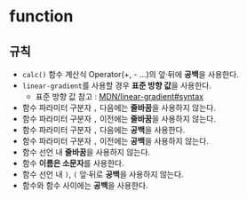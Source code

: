 # function

## 규칙

- `calc()` 함수 계산식 Operator(+, - ...)의 앞·뒤에 **공백**을 사용한다.
- `linear-gradient`를 사용할 경우 **표준 방향 값**을 사용한다.
  - 표준 방향 값 참고 : [MDN/linear-gradient#syntax](^1)
- 함수 파라미터 구분자 `,` 다음에는 **줄바꿈**을 사용하지 않는다.
- 함수 파라미터 구분자 `,` 이전에는 **줄바꿈**을 사용하지 않는다.
- 함수 파라미터 구분자 `,` 다음에는 **공백**을 사용한다.
- 함수 파라미터 구분자 `,` 이전에는 **공백**을 사용하지 않는다.
- 함수 선언 내 **줄바꿈**을 사용하지 않는다.
- 함수 **이름은 소문자**를 사용한다.
- 함수 선언 내 `)`, `(` 앞·뒤로 **공백**을 사용하지 않는다.
- 함수와 함수 사이에는 **공백**을 사용한다.
